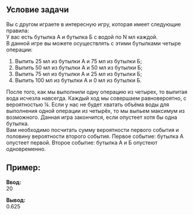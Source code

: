 ## Условие задачи
Вы с другом играете в интересную игру, которая имеет следующие правила:  
У вас есть бутылка А и бутылка Б с водой по N мл каждой.  
В данной игре вы можете осуществлять с этими бутылками четыре операции:  
1) Выпить 25 мл из бутылки А и 75 мл из бутылки Б;  
2) Выпить 50 мл из бутылки А и 50 мл из бутылки Б;  
3) Выпить 75 мл из бутылки А и 25 мл из бутылки Б;  
4) Выпить 100 мл из бутылки А и 0 мл из бутылки Б.

После того, как мы выполнили одну операцию из четырех, то выпитая вода исчезла навсегда.
Каждый ход мы совершаем равновероятно, с вероятностью &frac14;. Если у нас не будет хватать
объёма воды для выполнения одной операции из четырёх, то мы выпьем максимум из
возможного. Данная игра закончится, если опустеет хотя бы одна бутылка.  
Вам необходимо посчитать сумму вероятности первого события и половину вероятности
второго события. Первое событие: бутылка А опустеет первой. Второе событие: бутылка А и
Б опустеют одновременно.

## Пример:

**Ввод:**  
20  

**Вывод:**  
0.625
